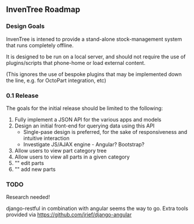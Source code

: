 ## InvenTree Roadmap

### Design Goals

InvenTree is intened to provide a stand-alone stock-management system that runs completely offline.

It is designed to be run on a local server, and should not require the use of plugins/scripts that phone-home or load external content.

(This ignores the use of bespoke plugins that may be implemented down the line, e.g. for OctoPart integration, etc)

### 0.1 Release

The goals for the initial release should be limited to the following:

1. Fully implement a JSON API for the various apps and models
1. Design an initial front-end for querying data using this API
   * Single-pase design is preferred, for the sake of responsiveness and intuitive interaction
   * Investigate JS/AJAX engine - Angular? Bootstrap?
1. Allow users to view part category tree 
1. Allow users to view all parts in a given category
1. "" edit parts
1. "" add new parts

### TODO

Research needed!

django-restful in combination with angular seems the way to go. Extra tools provided via https://github.com/jrief/django-angular
